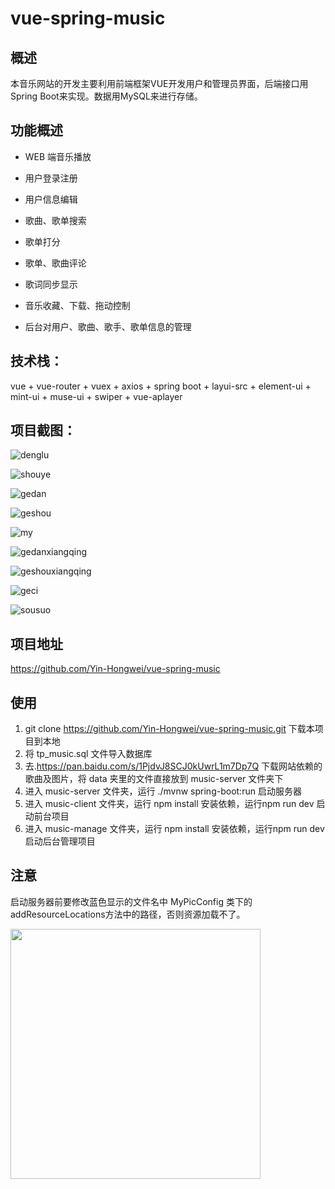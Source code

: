 # vue-spring-music

## 概述

本音乐网站的开发主要利用前端框架VUE开发用户和管理员界面，后端接口用Spring Boot来实现。数据用MySQL来进行存储。



## 功能概述

- WEB 端音乐播放
- 用户登录注册
- 用户信息编辑
- 歌曲、歌单搜索
- 歌单打分
- 歌单、歌曲评论
- 歌词同步显示
- 音乐收藏、下载、拖动控制

- 后台对用户、歌曲、歌手、歌单信息的管理



## 技术栈：

vue + vue-router + vuex + axios + spring boot + layui-src + element-ui + mint-ui + muse-ui + swiper + vue-aplayer



## 项目截图：

![denglu](/Users/yhw/Documents/github-workspace/vue-spring-music/Explain/denglu.png)

![shouye](/Users/yhw/Documents/github-workspace/vue-spring-music/Explain/shouye.png)

![gedan](/Users/yhw/Documents/github-workspace/vue-spring-music/Explain/gedan.png)

![geshou](/Users/yhw/Documents/github-workspace/vue-spring-music/Explain/geshou.png)

![my](/Users/yhw/Documents/github-workspace/vue-spring-music/Explain/my.png)

![gedanxiangqing](/Users/yhw/Documents/github-workspace/vue-spring-music/Explain/gedanxiangqing.png)

![geshouxiangqing](/Users/yhw/Documents/github-workspace/vue-spring-music/Explain/geshouxiangqing.png)

![geci](/Users/yhw/Documents/github-workspace/vue-spring-music/Explain/geci.png)

![sousuo](/Users/yhw/Documents/github-workspace/vue-spring-music/Explain/sousuo.png)





## 项目地址

https://github.com/Yin-Hongwei/vue-spring-music



## 使用

1. git clone https://github.com/Yin-Hongwei/vue-spring-music.git 下载本项目到本地
2. 将 tp_music.sql 文件导入数据库
3. 去.https://pan.baidu.com/s/1PjdvJ8SCJ0kUwrL1m7Dp7Q 下载网站依赖的歌曲及图片，将 data 夹里的文件直接放到 music-server 文件夹下
4. 进入 music-server 文件夹，运行 ./mvnw spring-boot:run 启动服务器
5. 进入 music-client 文件夹，运行 npm install 安装依赖，运行npm run dev 启动前台项目
6. 进入 music-manage 文件夹，运行 npm install 安装依赖，运行npm run dev 启动后台管理项目



## 注意

启动服务器前要修改蓝色显示的文件名中 MyPicConfig 类下的 addResourceLocations方法中的路径，否则资源加载不了。

<img src="https://github.com/Yin-Hongwei/vue-spring-music./blob/master/Explain.png" width="400"/><br/> 
